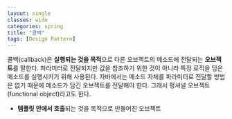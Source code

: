 ```yaml
---
layout: single
classes: wide
categories: spring
title: "콜백"
tags: [Design Pattern]
---
```


콜백(callback)은 **실행되는 것을 목적**으로 다른 오브젝트의 메소드에 전달되는 **오브젝트**를 말한다. 파라미터로 전달되지만 값을 참조하기 위한 것이 아니라 특정 로직을 담은 메소드를 실행시키기 위해 사용된다. 자바에서는 메소드 자체를 파라미터로 전달할 방법은 없기 때문에 메소드가 담긴 오브젝트를 전달해야 한다. 그래서 펑셔널 오브젝트(functional object)라고도 한다.

- **템플릿 안에서 호출**되는 것을 목적으로 만들어진 오브젝트
